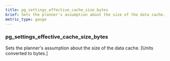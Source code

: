 ```yaml
---
title: pg_settings_effective_cache_size_bytes
brief: Sets the planner's assumption about the size of the data cache. [Units converted to bytes.]
metric_type: gauge
---
```

### pg_settings_effective_cache_size_bytes

Sets the planner's assumption about the size of the data cache. [Units converted to bytes.]